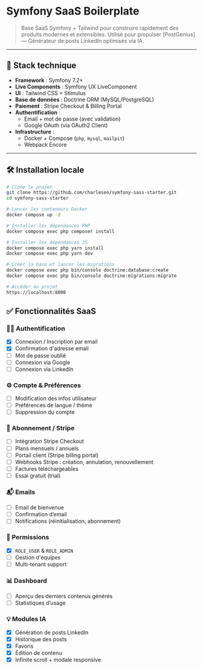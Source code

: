 # Symfony SaaS Boilerplate

> Base SaaS Symfony + Tailwind pour construire rapidement des produits modernes et extensibles.
> Utilisé pour propulser [PostGenius] — Générateur de posts LinkedIn optimisés via IA.

---

## 🚀 Stack technique

- **Framework** : Symfony 7.2+
- **Live Components** : Symfony UX LiveComponent
- **UI** : Tailwind CSS + Stimulus
- **Base de données** : Doctrine ORM (MySQL/PostgreSQL)
- **Paiement** : Stripe Checkout & Billing Portal
- **Authentification** :
  - Email + mot de passe (avec validation)
  - Google OAuth (via OAuth2 Client)
- **Infrastructure** :
  - Docker + Compose (`php`, `mysql`, `mailpit`)
  - Webpack Encore

---

## 🛠️ Installation locale

```bash
# Clone le projet
git clone https://github.com/charlesen/symfony-sass-starter.git
cd symfony-sass-starter

# Lancer les conteneurs Docker
docker compose up -d

# Installer les dépendances PHP
docker compose exec php composer install

# Installer les dépendances JS
docker compose exec php yarn install
docker compose exec php yarn dev

# Créer la base et lancer les migrations
docker compose exec php bin/console doctrine:database:create
docker compose exec php bin/console doctrine:migrations:migrate

# Accéder au projet
https://localhost:8000
```

## ✅ Fonctionnalités SaaS

### 🧑‍💻 Authentification

- [x] Connexion / Inscription par email
- [x] Confirmation d'adresse email
- [ ] Mot de passe oublié
- [ ] Connexion via Google
- [ ] Connexion via LinkedIn

### ⚙️ Compte & Préférences

- [ ] Modification des infos utilisateur
- [ ] Préférences de langue / thème
- [ ] Suppression du compte

### 🧾 Abonnement / Stripe

- [ ] Intégration Stripe Checkout
- [ ] Plans mensuels / annuels
- [ ] Portail client (Stripe billing portal)
- [ ] Webhooks Stripe : création, annulation, renouvellement
- [ ] Factures téléchargeables
- [ ] Essai gratuit (trial)

### 📬 Emails

- [ ] Email de bienvenue
- [ ] Confirmation d’email
- [ ] Notifications (réinitialisation, abonnement)

### 🧱 Permissions

- [x] `ROLE_USER` & `ROLE_ADMIN`
- [ ] Gestion d'équipes
- [ ] Multi-tenant support

### 📊 Dashboard

- [ ] Aperçu des derniers contenus générés
- [ ] Statistiques d’usage

### 💡 Modules IA

- [x] Génération de posts LinkedIn
- [x] Historique des posts
- [x] Favoris
- [x] Édition de contenu
- [x] Infinite scroll + modale responsive

